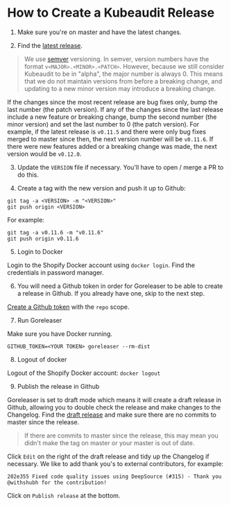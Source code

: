 # How to Create a Kubeaudit Release

1. Make sure you're on master and have the latest changes.

2. Find the [latest release](https://github.com/Shopify/kubeaudit/releases).

> We use [semver](https://semver.org/) versioning. In semver, version numbers have the format `v<MAJOR>.<MINOR>.<PATCH>`. However, because we still consider Kubeaudit to be in "alpha", the major number is always 0. This means that we do not maintain versions from before a breaking change, and updating to a new minor version may introduce a breaking change.

If the changes since the most recent release are bug fixes only, bump the last number (the patch version). If any of the changes since the last release include a new feature or breaking change, bump the second number (the minor version) and set the last number to 0 (the patch version). For example, if the latest release is `v0.11.5` and there were only bug fixes merged to master since then, the next version number will be `v0.11.6`. If there were new features added or a breaking change was made, the next version would be `v0.12.0`.

3. Update the `VERSION` file if necessary. You'll have to open / merge a PR to do this.

4. Create a tag with the new version and push it up to Github:

```
git tag -a <VERSION> -m "<VERSION>"
git push origin <VERSION>
```

For example:

```
git tag -a v0.11.6 -m "v0.11.6"
git push origin v0.11.6
```

5. Login to Docker

Login to the Shopify Docker account using `docker login`. Find the credentials in password manager.

6. You will need a Github token in order for Goreleaser to be able to create a release in Github. If you already have one, skip to the next step.

[Create a Github token](https://github.com/settings/tokens/new) with the `repo` scope.

7. Run Goreleaser

Make sure you have Docker running.

```
GITHUB_TOKEN=<YOUR TOKEN> goreleaser --rm-dist
```

8. Logout of docker

Logout of the Shopify Docker account: `docker logout`

9. Publish the release in Github

Goreleaser is set to draft mode which means it will create a draft release in Github, allowing you to double check the release and make changes to the Changelog. Find the [draft release](https://github.com/Shopify/kubeaudit/releases) and make sure there are no commits to master since the release.

> If there are commits to master since the release, this may mean you didn't make the tag on master or your master is out of date.

Click `Edit` on the right of the draft release and tidy up the Changelog if necessary. We like to add thank you's to external contributors, for example:

```
202e355 Fixed code quality issues using DeepSource (#315) - Thank you @withshubh for the contribution!
```

Click on `Publish release` at the bottom.

